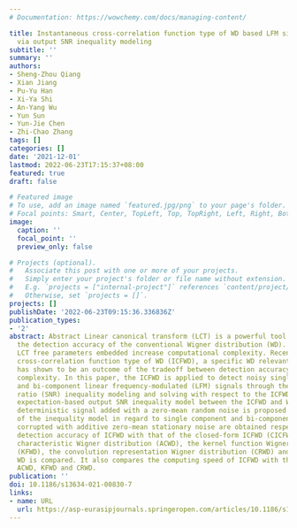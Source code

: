 ```yaml
---
# Documentation: https://wowchemy.com/docs/managing-content/

title: Instantaneous cross-correlation function type of WD based LFM signals analysis
  via output SNR inequality modeling
subtitle: ''
summary: ''
authors:
- Sheng-Zhou Qiang
- Xian Jiang
- Pu-Yu Han
- Xi-Ya Shi
- An-Yang Wu
- Yun Sun
- Yun-Jie Chen
- Zhi-Chao Zhang
tags: []
categories: []
date: '2021-12-01'
lastmod: 2022-06-23T17:15:37+08:00
featured: true
draft: false

# Featured image
# To use, add an image named `featured.jpg/png` to your page's folder.
# Focal points: Smart, Center, TopLeft, Top, TopRight, Left, Right, BottomLeft, Bottom, BottomRight.
image:
  caption: ''
  focal_point: ''
  preview_only: false

# Projects (optional).
#   Associate this post with one or more of your projects.
#   Simply enter your project's folder or file name without extension.
#   E.g. `projects = ["internal-project"]` references `content/project/deep-learning/index.md`.
#   Otherwise, set `projects = []`.
projects: []
publishDate: '2022-06-23T09:15:36.336836Z'
publication_types:
- '2'
abstract: Abstract Linear canonical transform (LCT) is a powerful tool for improving
  the detection accuracy of the conventional Wigner distribution (WD). However, the
  LCT free parameters embedded increase computational complexity. Recently, the instantaneous
  cross-correlation function type of WD (ICFWD), a specific WD relevant to the LCT,
  has shown to be an outcome of the tradeoff between detection accuracy and computational
  complexity. In this paper, the ICFWD is applied to detect noisy single component
  and bi-component linear frequency-modulated (LFM) signals through the output signal-to-noise
  ratio (SNR) inequality modeling and solving with respect to the ICFWD and WD. The
  expectation-based output SNR inequality model between the ICFWD and WD on a pure
  deterministic signal added with a zero-mean random noise is proposed. The solutions
  of the inequality model in regard to single component and bi-component LFM signals
  corrupted with additive zero-mean stationary noise are obtained respectively. The
  detection accuracy of ICFWD with that of the closed-form ICFWD (CICFWD), the affine
  characteristic Wigner distribution (ACWD), the kernel function Wigner distribution
  (KFWD), the convolution representation Wigner distribution (CRWD) and the classical
  WD is compared. It also compares the computing speed of ICFWD with that of CICFWD,
  ACWD, KFWD and CRWD.
publication: ''
doi: 10.1186/s13634-021-00830-7
links:
- name: URL
  url: https://asp-eurasipjournals.springeropen.com/articles/10.1186/s13634-021-00830-7
---
```

